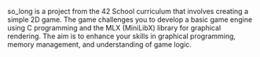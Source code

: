 so_long is a project from the 42 School curriculum that involves creating a simple 2D game. The game challenges you to develop a basic game engine using C programming and the MLX (MiniLibX) library for graphical rendering.
The aim is to enhance your skills in graphical programming, memory management, and understanding of game logic.
